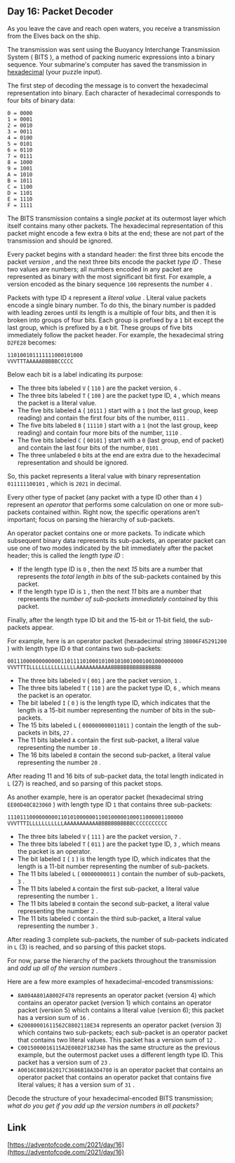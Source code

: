 ## Day 16: Packet Decoder

As you leave the cave and reach open waters, you receive a transmission from the Elves back on the ship.

The transmission was sent using the Buoyancy Interchange Transmission System ( BITS ), a method of packing numeric expressions into a binary sequence. Your submarine's computer has saved the transmission in [hexadecimal](https://en.wikipedia.org/wiki/Hexadecimal) (your puzzle input).

The first step of decoding the message is to convert the hexadecimal representation into binary. Each character of hexadecimal corresponds to four bits of binary data:

```
0 = 0000
1 = 0001
2 = 0010
3 = 0011
4 = 0100
5 = 0101
6 = 0110
7 = 0111
8 = 1000
9 = 1001
A = 1010
B = 1011
C = 1100
D = 1101
E = 1110
F = 1111
```

The BITS transmission contains a single _packet_ at its outermost layer which itself contains many other packets. The hexadecimal representation of this packet might encode a few extra `0` bits at the end; these are not part of the transmission and should be ignored.

Every packet begins with a standard header: the first three bits encode the packet _version_ , and the next three bits encode the packet _type ID_ . These two values are numbers; all numbers encoded in any packet are represented as binary with the most significant bit first. For example, a version encoded as the binary sequence `100` represents the number `4` .

Packets with type ID `4` represent a _literal value_ . Literal value packets encode a single binary number. To do this, the binary number is padded with leading zeroes until its length is a multiple of four bits, and then it is broken into groups of four bits. Each group is prefixed by a `1` bit except the last group, which is prefixed by a `0` bit. These groups of five bits immediately follow the packet header. For example, the hexadecimal string `D2FE28` becomes:

```
110100101111111000101000
VVVTTTAAAAABBBBBCCCCC
```

Below each bit is a label indicating its purpose:

- The three bits labeled `V` ( `110` ) are the packet version, `6` .
- The three bits labeled `T` ( `100` ) are the packet type ID, `4` , which means the packet is a literal value.
- The five bits labeled `A` ( `10111` ) start with a `1` (not the last group, keep reading) and contain the first four bits of the number, `0111` .
- The five bits labeled `B` ( `11110` ) start with a `1` (not the last group, keep reading) and contain four more bits of the number, `1110` .
- The five bits labeled `C` ( `00101` ) start with a `0` (last group, end of packet) and contain the last four bits of the number, `0101` .
- The three unlabeled `0` bits at the end are extra due to the hexadecimal representation and should be ignored.

So, this packet represents a literal value with binary representation `011111100101` , which is `2021` in decimal.

Every other type of packet (any packet with a type ID other than `4` ) represent an _operator_ that performs some calculation on one or more sub-packets contained within. Right now, the specific operations aren't important; focus on parsing the hierarchy of sub-packets.

An operator packet contains one or more packets. To indicate which subsequent binary data represents its sub-packets, an operator packet can use one of two modes indicated by the bit immediately after the packet header; this is called the _length type ID_ :

- If the length type ID is `0` , then the next _15_ bits are a number that represents the _total length in bits_ of the sub-packets contained by this packet.
- If the length type ID is `1` , then the next _11_ bits are a number that represents the _number of sub-packets immediately contained_ by this packet.

Finally, after the length type ID bit and the 15-bit or 11-bit field, the sub-packets appear.

For example, here is an operator packet (hexadecimal string `38006F45291200` ) with length type ID `0` that contains two sub-packets:

```
00111000000000000110111101000101001010010001001000000000
VVVTTTILLLLLLLLLLLLLLLAAAAAAAAAAABBBBBBBBBBBBBBBB
```

- The three bits labeled `V` ( `001` ) are the packet version, `1` .
- The three bits labeled `T` ( `110` ) are the packet type ID, `6` , which means the packet is an operator.
- The bit labeled `I` ( `0` ) is the length type ID, which indicates that the length is a 15-bit number representing the number of bits in the sub-packets.
- The 15 bits labeled `L` ( `000000000011011` ) contain the length of the sub-packets in bits, `27` .
- The 11 bits labeled `A` contain the first sub-packet, a literal value representing the number `10` .
- The 16 bits labeled `B` contain the second sub-packet, a literal value representing the number `20` .

After reading 11 and 16 bits of sub-packet data, the total length indicated in `L` (27) is reached, and so parsing of this packet stops.

As another example, here is an operator packet (hexadecimal string `EE00D40C823060` ) with length type ID `1` that contains three sub-packets:

```
11101110000000001101010000001100100000100011000001100000
VVVTTTILLLLLLLLLLLAAAAAAAAAAABBBBBBBBBBBCCCCCCCCCCC
```

- The three bits labeled `V` ( `111` ) are the packet version, `7` .
- The three bits labeled `T` ( `011` ) are the packet type ID, `3` , which means the packet is an operator.
- The bit labeled `I` ( `1` ) is the length type ID, which indicates that the length is a 11-bit number representing the number of sub-packets.
- The 11 bits labeled `L` ( `00000000011` ) contain the number of sub-packets, `3` .
- The 11 bits labeled `A` contain the first sub-packet, a literal value representing the number `1` .
- The 11 bits labeled `B` contain the second sub-packet, a literal value representing the number `2` .
- The 11 bits labeled `C` contain the third sub-packet, a literal value representing the number `3` .

After reading 3 complete sub-packets, the number of sub-packets indicated in `L` (3) is reached, and so parsing of this packet stops.

For now, parse the hierarchy of the packets throughout the transmission and _add up all of the version numbers_ .

Here are a few more examples of hexadecimal-encoded transmissions:

- `8A004A801A8002F478` represents an operator packet (version 4) which contains an operator packet (version 1) which contains an operator packet (version 5) which contains a literal value (version 6); this packet has a version sum of `16` .
- `620080001611562C8802118E34` represents an operator packet (version 3) which contains two sub-packets; each sub-packet is an operator packet that contains two literal values. This packet has a version sum of `12` .
- `C0015000016115A2E0802F182340` has the same structure as the previous example, but the outermost packet uses a different length type ID. This packet has a version sum of `23` .
- `A0016C880162017C3686B18A3D4780` is an operator packet that contains an operator packet that contains an operator packet that contains five literal values; it has a version sum of `31` .

Decode the structure of your hexadecimal-encoded BITS transmission; _what do you get if you add up the version numbers in all packets?_

## Link

[https://adventofcode.com/2021/day/16](https://adventofcode.com/2021/day/16)
